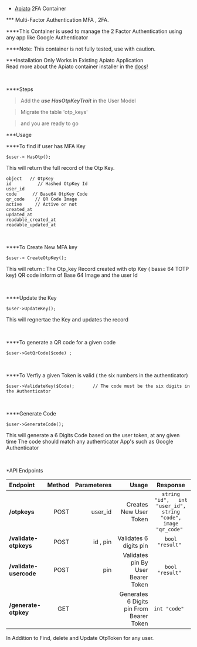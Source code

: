 * [Apiato](https://github.com/apiato/apiato) 2FA Container

*** Multi-Factor Authentication MFA  , 2FA.

****This Container is used to manage the 2 Factor Authentication using any app like Google Authenticator

****Note: This container is not fully tested, use with caution.

***Installation
Only Works in Existing Apiato Application   <br>
Read more about the Apiato container installer in the [docs](http://apiato.io/docs/miscellaneous/container-installer)!

<br>

****Steps
>Add the ***use HasOtpKeyTrait***  in the User Model

>Migrate the  table 'otp_keys'

>and you are ready to go

***Usage

****To find if user has MFA Key 

```
$user-> HasOtp();
  ```
This will return the full record of the Otp Key.

```
object   // OtpKey
id          // Hashed OtpKey Id
user_id
code      // Base64 OtpKey Code
qr_code    // QR Code Image
active     // Active or not
created_at
updated_at
readable_created_at
readable_updated_at
 ```
<br>

****To Create New MFA key
 
````
$user-> CreateOtpKey();
````
This will return :
The Otp_key Record created
with otp Key ( basse 64 TOTP key)
QR code inform of Base 64 Image
and the user Id

<br>

****Update the Key

````
$user->UpdateKey();

````
This will regnertae the Key and updates the record

<br>

****To generate a QR code for a given code

````
$user->GetQrCode($code) ;
````
 <br>


****To Verfiy a given Token is valid ( the six numbers in the authenticator)

````
$user->ValidateKey($Code);       // The code must be the six digits in the Authenticator

 ````

<br>

****Generate Code

````
$user->GenerateCode();
````

This will generate a 6 Digits Code based on the user token, at any given time
The code should match any authenticator App's such as Google Authenticator


<br>

*API Endpoints

Endpoint | Method |Parameteres | Usage | Response
| :--- | ---: | ---: | ------: | :---:
**/otpkeys**  | POST |user_id | Creates New User Token  | ``string "id",   int "user_id",  string "code",   image "qr_code" ``
**/validate-otpkeys**  | POST |id , pin | Validates 6 digits pin   | ``bool "result" ``
**/validate-usercode**  | POST |pin | Validates pin By User Bearer Token  |  ``bool "result" ``
**/generate-otpkey**  | GET | | Generates 6 Digits pin From  Bearer Token  | ``int "code"   ``

 In Addition to Find, delete and Update OtpToken for any user.    


















